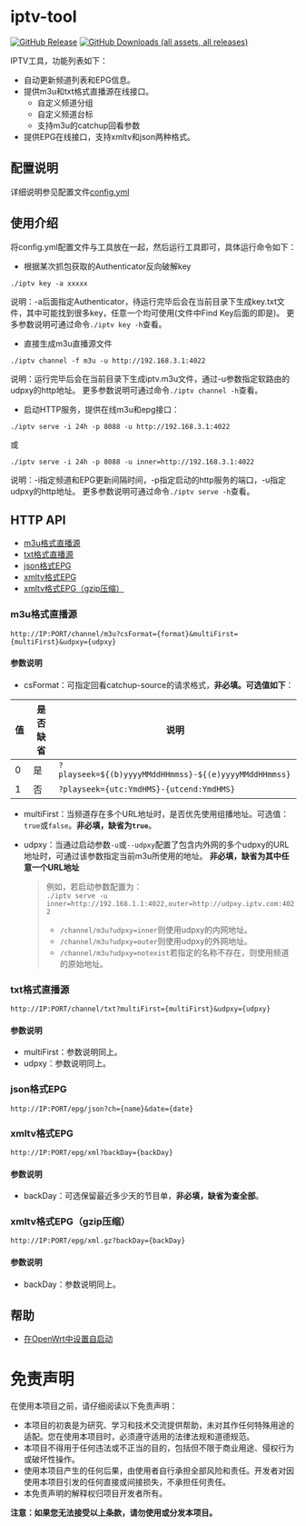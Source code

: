# iptv-tool

[![GitHub Release](https://img.shields.io/github/v/release/super321/iptv-tool?logo=github)](https://github.com/super321/iptv-tool/releases/latest)
[![GitHub Downloads (all assets, all releases)](https://img.shields.io/github/downloads/super321/iptv-tool/total?logo=github)](https://github.com/super321/iptv-tool/releases/latest)

IPTV工具，功能列表如下：

* 自动更新频道列表和EPG信息。
* 提供m3u和txt格式直播源在线接口。
    * 自定义频道分组
    * 自定义频道台标
    * 支持m3u的catchup回看参数
* 提供EPG在线接口，支持xmltv和json两种格式。

## 配置说明

详细说明参见配置文件[config.yml](./config.yml)

## 使用介绍

将config.yml配置文件与工具放在一起，然后运行工具即可，具体运行命令如下：

* 根据某次抓包获取的Authenticator反向破解key

```
./iptv key -a xxxxx
```

说明：-a后面指定Authenticator，待运行完毕后会在当前目录下生成key.txt文件，其中可能找到很多key，任意一个均可使用(文件中Find
Key后面的即是)。
更多参数说明可通过命令`./iptv key -h`查看。

* 直接生成m3u直播源文件

```
./iptv channel -f m3u -u http://192.168.3.1:4022
```

说明：运行完毕后会在当前目录下生成iptv.m3u文件，通过-u参数指定软路由的udpxy的http地址。
更多参数说明可通过命令`./iptv channel -h`查看。

* 启动HTTP服务，提供在线m3u和epg接口：

```
./iptv serve -i 24h -p 8088 -u http://192.168.3.1:4022
```
或
```
./iptv serve -i 24h -p 8088 -u inner=http://192.168.3.1:4022
```

说明：-i指定频道和EPG更新间隔时间，-p指定启动的http服务的端口，-u指定udpxy的http地址。
更多参数说明可通过命令`./iptv serve -h`查看。

## HTTP API

* [m3u格式直播源](#m3u格式直播源)
* [txt格式直播源](#txt格式直播源)
* [json格式EPG](#json格式EPG)
* [xmltv格式EPG](#xmltv格式EPG)
* [xmltv格式EPG（gzip压缩）](#xmltv格式epggzip压缩)

### m3u格式直播源

```
http://IP:PORT/channel/m3u?csFormat={format}&multiFirst={multiFirst}&udpxy={udpxy}
```

#### 参数说明

* csFormat：可指定回看catchup-source的请求格式，**非必填。可选值如下**：

| 值 | 是否缺省 | 说明                                                    |
|---|------|-------------------------------------------------------|
| 0 | 是    | `?playseek=${(b)yyyyMMddHHmmss}-${(e)yyyyMMddHHmmss}` |
| 1 | 否    | `?playseek={utc:YmdHMS}-{utcend:YmdHMS}`              |

* multiFirst：当频道存在多个URL地址时，是否优先使用组播地址。可选值：`true`或`false`。**非必填，缺省为`true`**。

* udpxy：当通过启动参数`-u`或`--udpxy`配置了包含内外网的多个udpxy的URL地址时，可通过该参数指定当前m3u所使用的地址。
   **非必填，缺省为其中任意一个URL地址**<br/>

   > 例如，若启动参数配置为：<br/>
   > `./iptv serve -u inner=http://192.168.1.1:4022,outer=http://udpxy.iptv.com:4022`
   > * `/channel/m3u?udpxy=inner`则使用udpxy的内网地址。
   > * `/channel/m3u?udpxy=outer`则使用udpxy的外网地址。
   > * `/channel/m3u?udpxy=notexist`若指定的名称不存在，则使用频道的原始地址。

### txt格式直播源

```
http://IP:PORT/channel/txt?multiFirst={multiFirst}&udpxy={udpxy}
```

#### 参数说明

* multiFirst：参数说明同上。
* udpxy：参数说明同上。

### json格式EPG

```
http://IP:PORT/epg/json?ch={name}&date={date}
```  

### xmltv格式EPG

```
http://IP:PORT/epg/xml?backDay={backDay}
```  

#### 参数说明

* backDay：可选保留最近多少天的节目单，**非必填，缺省为查全部**。

### xmltv格式EPG（gzip压缩）

```
http://IP:PORT/epg/xml.gz?backDay={backDay}
```  

#### 参数说明

* backDay：参数说明同上。

## 帮助

* [在OpenWrt中设置自启动](./docs/autostart.md)

# 免责声明

在使用本项目之前，请仔细阅读以下免责声明：

* 本项目的初衷是为研究、学习和技术交流提供帮助，未对其作任何特殊用途的适配。您在使用本项目时，必须遵守适用的法律法规和道德规范。
* 本项目不得用于任何违法或不正当的目的，包括但不限于商业用途、侵权行为或破坏性操作。
* 使用本项目产生的任何后果，由使用者自行承担全部风险和责任。开发者对因使用本项目引发的任何直接或间接损失，不承担任何责任。
* 本免责声明的解释权归项目开发者所有。

**注意：如果您无法接受以上条款，请勿使用或分发本项目。**